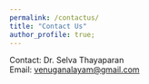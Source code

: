 ```yaml
---
permalink: /contactus/
title: "Contact Us"
author_profile: true;
---
```

Contact: Dr. Selva Thayaparan  
Email: venuganalayam@gmail.com
